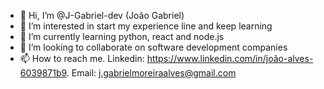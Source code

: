 - 👋 Hi, I’m @J-Gabriel-dev (João Gabriel)
- 👀 I’m interested in start my experience line and keep learning
- 🌱 I’m currently learning python, react and node.js
- 💞️ I’m looking to collaborate on software development companies
- 📫 How to reach me. Linkedin: https://www.linkedin.com/in/joão-alves-6039871b9. Email: j.gabrielmoreiraalves@gmail.com 

<!---
J-Gabriel-dev/J-Gabriel-dev is a ✨ special ✨ repository because its `README.md` (this file) appears on your GitHub profile.
You can click the Preview link to take a look at your changes.
--->
